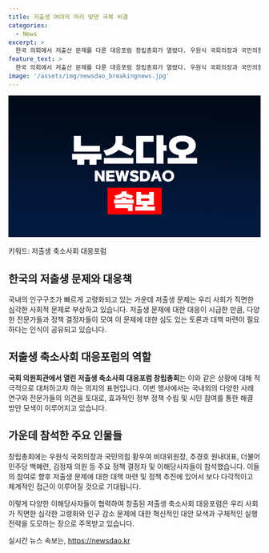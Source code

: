 ```yaml
---
title: 저출생 여야의 머리 맞댄 극복 비결
categories:
  - News
excerpt: >
  한국 의회에서 저출산 문제를 다룬 대응포럼 창립총회가 열렸다. 우원식 국회의장과 국민의힘 황우여 비대위원장, 추경호 원내대표, 더불어민주당 백혜련, 김정재 의원 등이 참석해 관심을 끌었다. (150자)
feature_text: >
  한국 의회에서 저출산 문제를 다룬 대응포럼 창립총회가 열렸다. 우원식 국회의장과 국민의힘 황우여 비대위원장, 추경호 원내대표, 더불어민주당 백혜련, 김정재 의원 등이 참석해 관심을 끌었다. (150자)
image: '/assets/img/newsdao_breakingnews.jpg'
---
```


<p><img src="/assets/img/newsdao_breakingnews.jpg" alt="ontimetimes 속보" /></p>

<p>키워드: 저출생 축소사회 대응포럼</p>

<h2 data-ke-size="size26">한국의 저출생 문제와 대응책</h2>

<p>국내의 인구구조가 빠르게 고령화되고 있는 가운데 저출생 문제는 우리 사회가 직면한 심각한 사회적 문제로 부상하고 있습니다. 저출생 문제에 대한 대응이 시급한 만큼, 다양한 전문가들과 정책 결정자들이 모여 이 문제에 대한 심도 있는 토론과 대책 마련이 필요하다는 인식이 공유되고 있습니다.</p>

<h2 data-ke-size="size26">저출생 축소사회 대응포럼의 역할</h2>

<p><strong>국회 의원회관에서 열린 저출생 축소사회 대응포럼 창립총회</strong>는 이와 같은 상황에 대해 적극적으로 대처하고자 하는 의지의 표현입니다. 이번 행사에서는 국내외의 다양한 사례 연구와 전문가들의 의견을 토대로, 효과적인 정부 정책 수립 및 시민 참여를 통한 해결 방안 모색이 이루어지고 있습니다.</p>

<h2 data-ke-size="size26">가운데 참석한 주요 인물들</h2>

<p>창립총회에는 우원식 국회의장과 국민의힘 황우여 비대위원장, 추경호 원내대표, 더불어민주당 백혜련, 김정재 의원 등 주요 정책 결정자 및 이해당사자들이 참석했습니다. 이들의 참여로 향후 저출생 문제에 대한 대책 마련 및 정책 추진에 있어서 보다 다각적이고 체계적인 접근이 이루어질 것으로 기대됩니다.</p>

<p>이렇게 다양한 이해당사자들이 협력하여 창출된 저출생 축소사회 대응포럼은 우리 사회가 직면한 심각한 고령화와 인구 감소 문제에 대한 혁신적인 대안 모색과 구체적인 실행 전략을 도모하는 장으로 주목받고 있습니다.</p>
실시간 뉴스 속보는, <a href="https://newsdao.kr" rel="dofollow">https://newsdao.kr</a>


